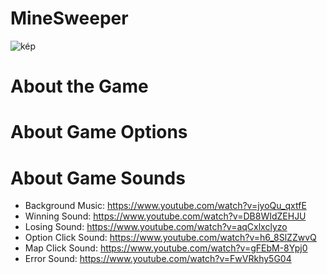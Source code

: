 # MineSweeper
![kép](https://user-images.githubusercontent.com/60004480/183734329-d8bc4f08-f497-485d-8304-4378b24784a7.png)
# About the Game

# About Game Options

# About Game Sounds
- Background Music: https://www.youtube.com/watch?v=jyoQu_qxtfE
- Winning Sound: https://www.youtube.com/watch?v=DB8WIdZEHJU
- Losing Sound: https://www.youtube.com/watch?v=aqCxlxclyzo
- Option Click Sound: https://www.youtube.com/watch?v=h6_8SlZZwvQ
- Map Click Sound: https://www.youtube.com/watch?v=gFEbM-8Ypj0
- Error Sound: https://www.youtube.com/watch?v=FwVRkhy5G04
